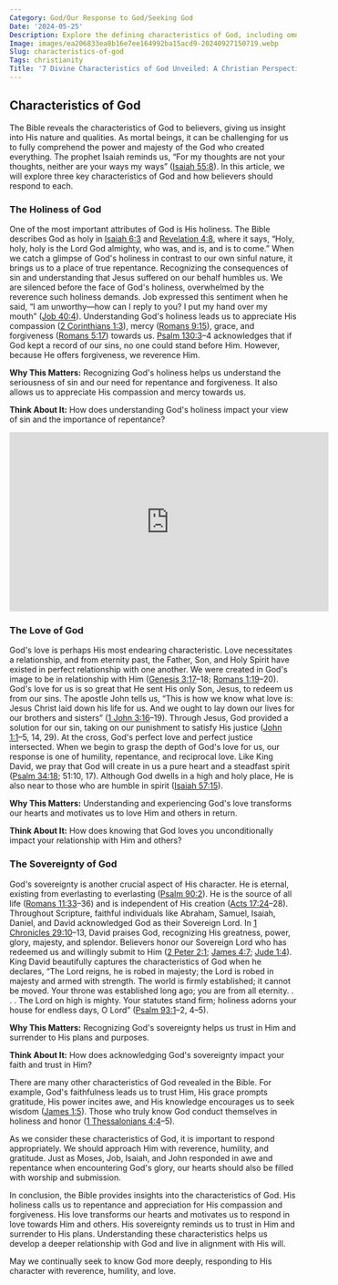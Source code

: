 ```yaml
---
Category: God/Our Response to God/Seeking God
Date: '2024-05-25'
Description: Explore the defining characteristics of God, including omnipotence, omniscience, and omnipresence, in this insightful article. Gain a deeper understanding of the divine attributes.
Image: images/ea206833ea8b16e7ee164992ba15acd9-20240927150719.webp
Slug: characteristics-of-god
Tags: christianity
Title: '7 Divine Characteristics of God Unveiled: A Christian Perspective'
---
```


## Characteristics of God

The Bible reveals the characteristics of God to believers, giving us insight into His nature and qualities. As mortal beings, it can be challenging for us to fully comprehend the power and majesty of the God who created everything. The prophet Isaiah reminds us, “For my thoughts are not your thoughts, neither are your ways my ways” ([Isaiah 55:8](https://www.bibleref.com/Isaiah/55/Isaiah-55-8.html)). In this article, we will explore three key characteristics of God and how believers should respond to each.

### The Holiness of God

One of the most important attributes of God is His holiness. The Bible describes God as holy in [Isaiah 6:3](https://www.bibleref.com/Isaiah/6/Isaiah-6-3.html) and [Revelation 4:8](https://www.bibleref.com/Revelation/4/Revelation-4-8.html), where it says, “Holy, holy, holy is the Lord God almighty, who was, and is, and is to come.” When we catch a glimpse of God's holiness in contrast to our own sinful nature, it brings us to a place of true repentance. Recognizing the consequences of sin and understanding that Jesus suffered on our behalf humbles us. We are silenced before the face of God's holiness, overwhelmed by the reverence such holiness demands. Job expressed this sentiment when he said, “I am unworthy—how can I reply to you? I put my hand over my mouth” ([Job 40:4](https://www.bibleref.com/Job/40/Job-40-4.html)). Understanding God's holiness leads us to appreciate His compassion ([2 Corinthians 1:3](https://www.bibleref.com/2-Corinthians/1/2-Corinthians-1-3.html)), mercy ([Romans 9:15](https://www.bibleref.com/Romans/9/Romans-9-15.html)), grace, and forgiveness ([Romans 5:17](https://www.bibleref.com/Romans/5/Romans-5-17.html)) towards us. [Psalm 130:3](https://www.bibleref.com/Psalm/130/Psalm-130-3.html)–4 acknowledges that if God kept a record of our sins, no one could stand before Him. However, because He offers forgiveness, we reverence Him.

**Why This Matters:** Recognizing God's holiness helps us understand the seriousness of sin and our need for repentance and forgiveness. It also allows us to appreciate His compassion and mercy towards us.

**Think About It:** How does understanding God's holiness impact your view of sin and the importance of repentance?


<iframe width="560" height="315" src="https://www.youtube.com/embed/nxwzq1PJImM" frameborder="0" allow="autoplay; encrypted-media" allowfullscreen></iframe>


### The Love of God

God's love is perhaps His most endearing characteristic. Love necessitates a relationship, and from eternity past, the Father, Son, and Holy Spirit have existed in perfect relationship with one another. We were created in God's image to be in relationship with Him ([Genesis 3:17](https://www.bibleref.com/Genesis/3/Genesis-3-17.html)–18; [Romans 1:19](https://www.bibleref.com/Romans/1/Romans-1-19.html)–20). God's love for us is so great that He sent His only Son, Jesus, to redeem us from our sins. The apostle John tells us, “This is how we know what love is: Jesus Christ laid down his life for us. And we ought to lay down our lives for our brothers and sisters” ([1 John 3:16](https://www.bibleref.com/1-John/3/1-John-3-16.html)–19). Through Jesus, God provided a solution for our sin, taking on our punishment to satisfy His justice ([John 1:1](https://www.bibleref.com/John/1/John-1-1.html)–5, 14, 29). At the cross, God's perfect love and perfect justice intersected. When we begin to grasp the depth of God's love for us, our response is one of humility, repentance, and reciprocal love. Like King David, we pray that God will create in us a pure heart and a steadfast spirit ([Psalm 34:18](https://www.bibleref.com/Psalm/34/Psalm-34-18.html); 51:10, 17). Although God dwells in a high and holy place, He is also near to those who are humble in spirit ([Isaiah 57:15](https://www.bibleref.com/Isaiah/57/Isaiah-57-15.html)).

**Why This Matters:** Understanding and experiencing God's love transforms our hearts and motivates us to love Him and others in return.

**Think About It:** How does knowing that God loves you unconditionally impact your relationship with Him and others?

### The Sovereignty of God

God's sovereignty is another crucial aspect of His character. He is eternal, existing from everlasting to everlasting ([Psalm 90:2](https://www.bibleref.com/Psalm/90/Psalm-90-2.html)). He is the source of all life ([Romans 11:33](https://www.bibleref.com/Romans/11/Romans-11-33.html)–36) and is independent of His creation ([Acts 17:24](https://www.bibleref.com/Acts/17/Acts-17-24.html)–28). Throughout Scripture, faithful individuals like Abraham, Samuel, Isaiah, Daniel, and David acknowledged God as their Sovereign Lord. In [1 Chronicles 29:10](https://www.bibleref.com/1-Chronicles/29/1-Chronicles-29-10.html)–13, David praises God, recognizing His greatness, power, glory, majesty, and splendor. Believers honor our Sovereign Lord who has redeemed us and willingly submit to Him ([2 Peter 2:1](https://www.bibleref.com/2-Peter/2/2-Peter-2-1.html); [James 4:7](https://www.bibleref.com/James/4/James-4-7.html); [Jude 1:4](https://www.bibleref.com/Jude/1/Jude-1-4.html)). King David beautifully captures the characteristics of God when he declares, “The Lord reigns, he is robed in majesty; the Lord is robed in majesty and armed with strength. The world is firmly established; it cannot be moved. Your throne was established long ago; you are from all eternity. . . . The Lord on high is mighty. Your statutes stand firm; holiness adorns your house for endless days, O Lord” ([Psalm 93:1](https://www.bibleref.com/Psalm/93/Psalm-93-1.html)–2, 4–5).

**Why This Matters:** Recognizing God's sovereignty helps us trust in Him and surrender to His plans and purposes.

**Think About It:** How does acknowledging God's sovereignty impact your faith and trust in Him?

There are many other characteristics of God revealed in the Bible. For example, God's faithfulness leads us to trust Him, His grace prompts gratitude, His power incites awe, and His knowledge encourages us to seek wisdom ([James 1:5](https://www.bibleref.com/James/1/James-1-5.html)). Those who truly know God conduct themselves in holiness and honor ([1 Thessalonians 4:4](https://www.bibleref.com/1-Thessalonians/4/1-Thessalonians-4-4.html)–5).

As we consider these characteristics of God, it is important to respond appropriately. We should approach Him with reverence, humility, and gratitude. Just as Moses, Job, Isaiah, and John responded in awe and repentance when encountering God's glory, our hearts should also be filled with worship and submission.

In conclusion, the Bible provides insights into the characteristics of God. His holiness calls us to repentance and appreciation for His compassion and forgiveness. His love transforms our hearts and motivates us to respond in love towards Him and others. His sovereignty reminds us to trust in Him and surrender to His plans. Understanding these characteristics helps us develop a deeper relationship with God and live in alignment with His will.

May we continually seek to know God more deeply, responding to His character with reverence, humility, and love.